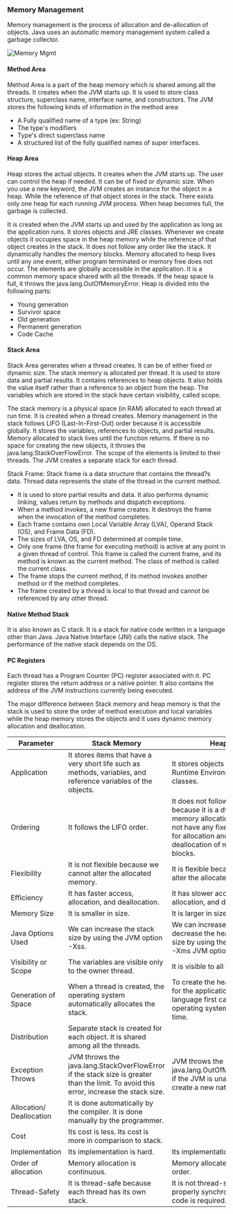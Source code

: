 ### Memory Management

Memory management is the process of allocation and de-allocation of objects.
Java uses an automatic memory management system called a garbage collector.

<img src="./resources/memory.png" alt="Memory Mgmt" />

#### Method Area
Method Area is a part of the heap memory which is shared among all the threads. 
It creates when the JVM starts up. It is used to store class structure, superclass name, 
interface name, and constructors. 
The JVM stores the following kinds of information in the method area:

- A Fully qualified name of a type (ex: String)
- The type's modifiers
- Type's direct superclass name
- A structured list of the fully qualified names of super interfaces.

#### Heap Area
Heap stores the actual objects. It creates when the JVM starts up. The user can control the heap if needed. 
It can be of fixed or dynamic size. 
When you use a new keyword, the JVM creates an instance for the object in a heap. 
While the reference of that object stores in the stack. There exists only one heap for each running JVM process. 
When heap becomes full, the garbage is collected.

It is created when the JVM starts up and used by the application as long as the application runs. It stores objects and JRE classes. 
Whenever we create objects it occupies space in the heap memory while the reference of that object creates in the stack. 
It does not follow any order like the stack. It dynamically handles the memory blocks.
Memory allocated to heap lives until any one event, either program terminated or memory free does not occur. 
The elements are globally accessible in the application. 
It is a common memory space shared with all the threads. 
If the heap space is full, it throws the java.lang.OutOfMemoryError. 
Heap is divided into the following parts:

- Young generation
- Survivor space
- Old generation
- Permanent generation
- Code Cache

#### Stack Area
Stack Area generates when a thread creates. It can be of either fixed or dynamic size. 
The stack memory is allocated per thread. It is used to store data and partial results. 
It contains references to heap objects. It also holds the value itself rather than a reference to an object from the heap. 
The variables which are stored in the stack have certain visibility, called scope.

The stack memory is a physical space (in RAM) allocated to each thread at run time. 
It is created when a thread creates. Memory management in the stack follows LIFO (Last-In-First-Out) order because it is accessible globally. 
It stores the variables, references to objects, and partial results. Memory allocated to stack lives until the function returns. 
If there is no space for creating the new objects, it throws the java.lang.StackOverFlowError. 
The scope of the elements is limited to their threads. The JVM creates a separate stack for each thread.

Stack Frame: Stack frame is a data structure that contains the thread?s data. 
Thread data represents the state of the thread in the current method.

+ It is used to store partial results and data. It also performs dynamic linking, values return by methods and dispatch exceptions.
+ When a method invokes, a new frame creates. It destroys the frame when the invocation of the method completes.
+ Each frame contains own Local Variable Array (LVA), Operand Stack (OS), and Frame Data (FD).
+ The sizes of LVA, OS, and FD determined at compile time.
+ Only one frame (the frame for executing method) is active at any point in a given thread of control. 
This frame is called the current frame, and its method is known as the current method. The class of method is called the current class.
+ The frame stops the current method, if its method invokes another method or if the method completes.
+ The frame created by a thread is local to that thread and cannot be referenced by any other thread.

#### Native Method Stack
It is also known as C stack. It is a stack for native code written in a language other than Java. Java Native Interface (JNI) calls the native stack. 
The performance of the native stack depends on the OS.

#### PC Registers
Each thread has a Program Counter (PC) register associated with it. PC register stores the return address or a native pointer. 
It also contains the address of the JVM instructions currently being executed.


The major difference between Stack memory and heap memory is that the stack is used to store the order of method execution and local variables 
while the heap memory stores the objects and it uses dynamic memory allocation and deallocation. 

| Parameter      | Stack Memory | Heap |
| ----------- | ----------- | -----------|
|Application	|It stores items that have a very short life such as methods, variables, and reference variables of the objects.	|It stores objects and Java Runtime Environment (JRE) classes.|
|Ordering	|It follows the LIFO order.	|It does not follow any order because it is a dynamic memory allocation and does not have any fixed pattern for allocation and deallocation of memory blocks.|
|Flexibility	|It is not flexible because we cannot alter the allocated memory.	|It is flexible because we can alter the allocated memory.|
|Efficiency	|It has faster access, allocation, and deallocation.	|It has slower access, allocation, and deallocation.|
|Memory Size	|It is smaller in size.	|It is larger in size.|
|Java Options Used	|We can increase the stack size by using the JVM option -Xss.	|We can increase or decrease the heap memory size by using the -Xmx and -Xms JVM options.|
|Visibility or Scope	|The variables are visible only to the owner thread.	|It is visible to all threads.|
|Generation of Space	|When a thread is created, the operating system automatically allocates the stack.	|To create the heap space for the application, the language first calls the operating system at run time.|
|Distribution	|Separate stack is created for each object.	It is shared among all the threads.|
|Exception Throws	|JVM throws the java.lang.StackOverFlowError if the stack size is greater than the limit. To avoid this error, increase the stack size.	|JVM throws the java.lang.OutOfMemoryError if the JVM is unable to create a new native method.|
|Allocation/ Deallocation	|It is done automatically by the compiler.	It is done manually by the programmer.|
|Cost	|Its cost is less.	Its cost is more in comparison to stack.|
|Implementation	|Its implementation is hard.	|Its implementation is easy.|
|Order of allocation	|Memory allocation is continuous.	|Memory allocated in random order.|
|Thread-Safety	|It is thread-safe because each thread has its own stack.	|It is not thread-safe, so properly synchronization of code is required.|
